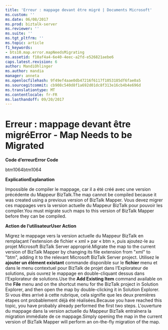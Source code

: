 ```yaml
---
title: 'Erreur : mappage devant être migré | Documents Microsoft'
ms.custom: ''
ms.date: 06/08/2017
ms.prod: biztalk-server
ms.reviewer: ''
ms.suite: ''
ms.tgt_pltfrm: ''
ms.topic: article
f1_keywords:
- bts10.map.error.mapNeedsMigrating
ms.assetid: f10af4a4-6e40-4eec-a2fd-e526821aebe6
caps.latest.revision: 6
author: MandiOhlinger
ms.author: mandia
manager: anneta
ms.openlocfilehash: 9f49ef4aae0db47216f6117f1053185df6fae0a5
ms.sourcegitcommit: cb908c540d8f1a692d01dc8f313e16cb4b4e696d
ms.translationtype: MT
ms.contentlocale: fr-FR
ms.lasthandoff: 09/20/2017
---
```

# <a name="error---map-needs-to-be-migrated"></a><span data-ttu-id="f814c-102">Erreur : mappage devant être migré</span><span class="sxs-lookup"><span data-stu-id="f814c-102">Error - Map Needs to be Migrated</span></span>
<span data-ttu-id="f814c-103">**Code d’erreur**</span><span class="sxs-lookup"><span data-stu-id="f814c-103">**Error Code**</span></span>  
  
 <span data-ttu-id="f814c-104">btm1064</span><span class="sxs-lookup"><span data-stu-id="f814c-104">btm1064</span></span>  
  
 <span data-ttu-id="f814c-105">**Explication**</span><span class="sxs-lookup"><span data-stu-id="f814c-105">**Explanation**</span></span>  
  
 <span data-ttu-id="f814c-106">Impossible de compiler le mappage, car il a été créé avec une version précédente du Mappeur BizTalk.</span><span class="sxs-lookup"><span data-stu-id="f814c-106">The map cannot be compiled because it was created using a previous version of BizTalk Mapper.</span></span> <span data-ttu-id="f814c-107">Vous devez migrer ces mappages vers la version actuelle du Mappeur BizTalk pour pouvoir les compiler.</span><span class="sxs-lookup"><span data-stu-id="f814c-107">You must migrate such maps to this version of BizTalk Mapper before they can be compiled.</span></span>  
  
 <span data-ttu-id="f814c-108">**Action de l’utilisateur**</span><span class="sxs-lookup"><span data-stu-id="f814c-108">**User Action**</span></span>  
  
 <span data-ttu-id="f814c-109">Migrez le mappage vers la version actuelle du Mappeur BizTalk en remplaçant l'extension de fichier « xml » par « btm », puis ajoutez-le au projet Microsoft BizTalk Server approprié.</span><span class="sxs-lookup"><span data-stu-id="f814c-109">Migrate the map to the current version of BizTalk Mapper by changing its file extension from "xml" to "btm", adding it to the relevant Microsoft BizTalk Server project.</span></span> <span data-ttu-id="f814c-110">Utilisez le **ajouter un élément existant** commande disponible sur le **fichier** menu et dans le menu contextuel pour BizTalk de projet dans l’Explorateur de solutions, puis ouvrez le mappage en double-cliquant dessus dans l’Explorateur de solutions.</span><span class="sxs-lookup"><span data-stu-id="f814c-110">Use the **Add Existing Item** command available on the **File** menu and on the shortcut menu for the BizTalk project in Solution Explorer, and then open the map by double-clicking it in Solution Explorer.</span></span> <span data-ttu-id="f814c-111">Si vous êtes arrivé à cette rubrique, cela signifie que les deux premières étapes ont probablement déjà été réalisées.</span><span class="sxs-lookup"><span data-stu-id="f814c-111">Because you have reached this topic, you have probably already performed the first two steps.</span></span> <span data-ttu-id="f814c-112">L'ouverture du mappage dans la version actuelle du Mappeur BizTalk entraînera la migration immédiate de ce mappage.</span><span class="sxs-lookup"><span data-stu-id="f814c-112">Simply opening the map in the current version of BizTalk Mapper will perform an on-the-fly migration of the map.</span></span>